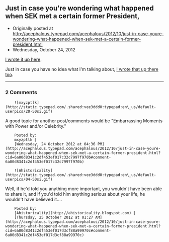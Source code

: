 ## Just in case you're wondering what happened when SEK met a certain former President,

 * Originally posted at http://acephalous.typepad.com/acephalous/2012/10/just-in-case-youre-wondering-what-happened-when-sek-met-a-certain-former-president.html
 * Wednesday, October 24, 2012



[I wrote it up here](http://www.lawyersgunsmoneyblog.com/2012/10/an-unofficial-sequel-to-my-previous-post).

Just in case you have no idea what I'm talking about, [I wrote that up there too](http://www.lawyersgunsmoneyblog.com/2012/10/lonely-puppet-seeks-politically-informed-marionette).

		

* * *

### 2 Comments 

		

                
[]()

	

		![mxyzptlk](http://static.typepad.com/.shared:vee3ddd0:typepad:en\_us/default-userpics/20-50si.gif)
	

	

		

A good topic for another post/comments would be "Embarrassing Moments with Power and/or Celebrity."

	

		Posted by:
		mxyzptlk |
		[Wednesday, 24 October 2012 at 04:36 PM](http://acephalous.typepad.com/acephalous/2012/10/just-in-case-youre-wondering-what-happened-when-sek-met-a-certain-former-president.html?cid=6a00d8341c2df453ef017c32c7997f970b#comment-6a00d8341c2df453ef017c32c7997f970b)

[]()

	

		![Ahistoricality](http://static.typepad.com/.shared:vee3ddd0:typepad:en\_us/default-userpics/04-50si.gif)
	

	

		

Well, if he'd told you anything more important, you wouldn't have been able to share it, and if you'd told him anything serious about your life, he wouldn't have believed it....

	

		Posted by:
		[Ahistoricality](http://ahistoricality.blogspot.com) |
		[Thursday, 25 October 2012 at 01:27 AM](http://acephalous.typepad.com/acephalous/2012/10/just-in-case-youre-wondering-what-happened-when-sek-met-a-certain-former-president.html?cid=6a00d8341c2df453ef017d3cf88a99970c#comment-6a00d8341c2df453ef017d3cf88a99970c)

		

        